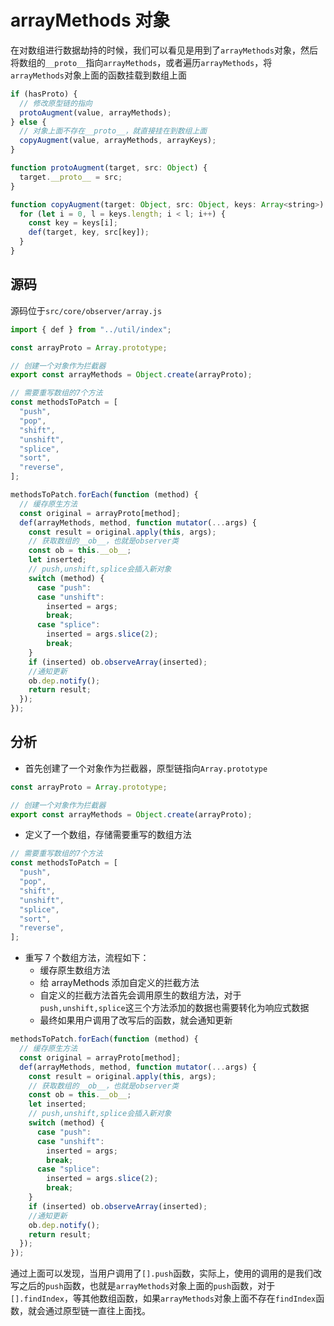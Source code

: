 

# arrayMethods 对象

在对数组进行数据劫持的时候，我们可以看见是用到了`arrayMethods`对象，然后将数组的`__proto__`指向`arrayMethods`，或者遍历`arrayMethods`，将`arrayMethods`对象上面的函数挂载到数组上面

```javascript
if (hasProto) {
  // 修改原型链的指向
  protoAugment(value, arrayMethods);
} else {
  // 对象上面不存在__proto__，就直接挂在到数组上面
  copyAugment(value, arrayMethods, arrayKeys);
}
```

```javascript
function protoAugment(target, src: Object) {
  target.__proto__ = src;
}
```

```javascript
function copyAugment(target: Object, src: Object, keys: Array<string>) {
  for (let i = 0, l = keys.length; i < l; i++) {
    const key = keys[i];
    def(target, key, src[key]);
  }
}
```

## 源码

源码位于`src/core/observer/array.js`

```javascript
import { def } from "../util/index";

const arrayProto = Array.prototype;

// 创建一个对象作为拦截器
export const arrayMethods = Object.create(arrayProto);

// 需要重写数组的7个方法
const methodsToPatch = [
  "push",
  "pop",
  "shift",
  "unshift",
  "splice",
  "sort",
  "reverse",
];

methodsToPatch.forEach(function (method) {
  // 缓存原生方法
  const original = arrayProto[method];
  def(arrayMethods, method, function mutator(...args) {
    const result = original.apply(this, args);
    // 获取数组的__ob__，也就是observer类
    const ob = this.__ob__;
    let inserted;
    // push,unshift,splice会插入新对象
    switch (method) {
      case "push":
      case "unshift":
        inserted = args;
        break;
      case "splice":
        inserted = args.slice(2);
        break;
    }
    if (inserted) ob.observeArray(inserted);
    //通知更新
    ob.dep.notify();
    return result;
  });
});
```

## 分析

- 首先创建了一个对象作为拦截器，原型链指向`Array.prototype`

```javascript
const arrayProto = Array.prototype;

// 创建一个对象作为拦截器
export const arrayMethods = Object.create(arrayProto);
```

- 定义了一个数组，存储需要重写的数组方法

```javascript
// 需要重写数组的7个方法
const methodsToPatch = [
  "push",
  "pop",
  "shift",
  "unshift",
  "splice",
  "sort",
  "reverse",
];
```

- 重写 7 个数组方法，流程如下：
  - 缓存原生数组方法
  - 给 arrayMethods 添加自定义的拦截方法
  - 自定义的拦截方法首先会调用原生的数组方法，对于`push,unshift,splice`这三个方法添加的数据也需要转化为响应式数据
  - 最终如果用户调用了改写后的函数，就会通知更新

```javascript
methodsToPatch.forEach(function (method) {
  // 缓存原生方法
  const original = arrayProto[method];
  def(arrayMethods, method, function mutator(...args) {
    const result = original.apply(this, args);
    // 获取数组的__ob__，也就是observer类
    const ob = this.__ob__;
    let inserted;
    // push,unshift,splice会插入新对象
    switch (method) {
      case "push":
      case "unshift":
        inserted = args;
        break;
      case "splice":
        inserted = args.slice(2);
        break;
    }
    if (inserted) ob.observeArray(inserted);
    //通知更新
    ob.dep.notify();
    return result;
  });
});
```

通过上面可以发现，当用户调用了`[].push`函数，实际上，使用的调用的是我们改写之后的`push`函数，也就是`arrayMethods`对象上面的`push`函数，对于`[].findIndex`，等其他数组函数，如果`arrayMethods`对象上面不存在`findIndex`函数，就会通过原型链一直往上面找。
